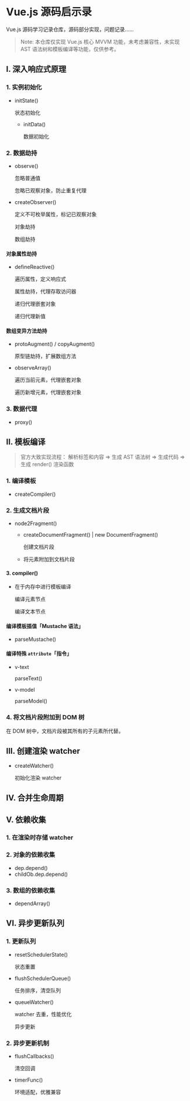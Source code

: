 # Vue.js 源码启示录

Vue.js 源码学习记录仓库，源码部分实现，问题记录......

> Note: 本仓库仅实现 Vue.js 核心 MVVM 功能，未考虑兼容性，未实现 AST 语法树和模板编译等功能，仅供参考。

## I. 深入响应式原理

### 1. 实例初始化

- initState()

  状态初始化

  - initData()

    数据初始化

### 2. 数据劫持

- observe()

  忽略普通值

  忽略已观察对象，防止重复代理

- createObserver()

  定义不可枚举属性，标记已观察对象

  对象劫持

  数组劫持

#### 对象属性劫持

- defineReactive()

  遍历属性，定义响应式

  属性劫持，代理存取访问器

  递归代理嵌套对象

  递归代理新值

#### 数组变异方法劫持

- protoAugment() / copyAugment()

  原型链劫持，扩展数组方法

- observeArray()

  遍历当前元素，代理嵌套对象

  遍历新增元素，代理嵌套对象

### 3. 数据代理

- proxy()

## II. 模板编译

> 官方大致实现流程： 解析标签和内容 => 生成 AST 语法树 => 生成代码 => 生成 render() 渲染函数

### 1. 编译模板

- createCompiler()

### 2. 生成文档片段

- node2Fragment()

  - createDocumentFragment() | new DocumentFragment()

    创建文档片段

  - 将元素附加到文档片段

#### 3. compiler()

- 在于内存中进行模板编译

  编译元素节点

  编译文本节点

#### 编译模板插值「Mustache 语法」

- parseMustache()

#### 编译特殊 `attribute`「指令」

- v-text

  parseText()

- v-model

  parseModel()

### 4. 将文档片段附加到 DOM 树

在 DOM 树中，文档片段被其所有的子元素所代替。

## III. 创建渲染 watcher

- createWatcher()

  初始化渲染 watcher

## IV. 合并生命周期

## V. 依赖收集

### 1. 在渲染时存储 watcher

### 2. 对象的依赖收集

- dep.depend()
- childOb.dep.depend()

### 3. 数组的依赖收集

- dependArray()

## VI. 异步更新队列

### 1. 更新队列

- resetSchedulerState()

  状态重置

- flushSchedulerQueue()

  任务排序，清空队列

- queueWatcher()

  watcher 去重，性能优化

  异步更新

### 2. 异步更新机制

- flushCallbacks()

  清空回调

- timerFunc()

  环境适配，优雅兼容
